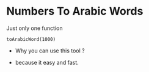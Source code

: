 # Numbers To Arabic Words

Just only one function

```
toArabicWord(1000)
```

+ Why you can use this tool ?
 - because it easy and fast.
